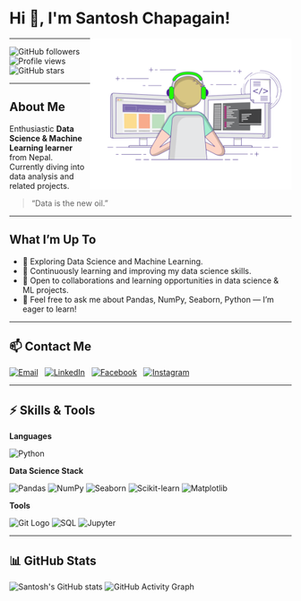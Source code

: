 # Hi 👋, I'm Santosh Chapagain!
<img src="giffile.gif" alt="Coding animation" width="360" align="right" />

---

![GitHub followers](https://img.shields.io/github/followers/Santosh-Chapagain?style=social)
![Profile views](https://komarev.com/ghpvc/?username=Santosh-Chapagain&color=blue)
![GitHub stars](https://img.shields.io/github/stars/Santosh-Chapagain?style=social)

---

## About Me
Enthusiastic **Data Science & Machine Learning learner** from Nepal.  
Currently diving into data analysis and related projects.

> “Data is the new oil.”

---

## What I’m Up To  
- 🔭 Exploring Data Science and Machine Learning.  
- 🌱 Continuously learning and improving my data science skills.  
- 🤝 Open to collaborations and learning opportunities in data science & ML projects.  
- 💬 Feel free to ask me about Pandas, NumPy, Seaborn, Python — I’m eager to learn!

---

## 📫 Contact Me  
<p align="left">
  <a href="mailto:santoahsharam98@gmail.com"><img src="https://img.icons8.com/color/48/gmail.png" height="44" alt="Email"/></a>&nbsp;&nbsp;
  <a href="https://www.linkedin.com/in/santosh-chapagain-041629259/" target="_blank"><img src="https://img.icons8.com/color/48/linkedin-circled--v1.png" height="44" alt="LinkedIn"/></a>&nbsp;&nbsp;
  <a href="https://www.facebook.com/santosh.chapagain.376" target="_blank"><img src="https://img.icons8.com/color/48/facebook-circled--v1.png" height="44" alt="Facebook"/></a>&nbsp;&nbsp;
  <a href="https://www.instagram.com/santosz_79/" target="_blank"><img src="https://img.icons8.com/fluency/48/instagram-new.png" height="44" alt="Instagram"/></a>
</p>

---

## ⚡️ Skills & Tools

**Languages**
<p>
  <img src="https://cdn.jsdelivr.net/gh/devicons/devicon/icons/python/python-original.svg" alt="Python" height="40"/>
</p>

**Data Science Stack**
<p>
  <img src="https://cdn.jsdelivr.net/gh/devicons/devicon/icons/pandas/pandas-original.svg" alt="Pandas" height="40"/>
  <img src="https://cdn.jsdelivr.net/gh/devicons/devicon/icons/numpy/numpy-original.svg" alt="NumPy" height="40"/>
  <img src="https://raw.githubusercontent.com/mwaskom/seaborn/master/doc/_static/logo-mark-lightbg.svg" alt="Seaborn" height="40"/>
  <img src="https://scikit-learn.org/stable/_static/scikit-learn-logo-small.png" alt="Scikit-learn" width="80" height="40"/>
  <img src="https://matplotlib.org/_static/logo2_compressed.svg" alt="Matplotlib" height="40"/>
</p>

**Tools**
<p>
  <img src="https://git-scm.com/images/logos/downloads/Git-Icon-1788C.svg" alt="Git Logo" width="40" height="40"/>
  <img src="https://cdn.jsdelivr.net/gh/devicons/devicon/icons/mysql/mysql-original.svg" alt="SQL" height="40"/>
  <img src="https://cdn.jsdelivr.net/gh/devicons/devicon/icons/jupyter/jupyter-original.svg" alt="Jupyter" height="40"/>
</p>


---

## 📊 GitHub Stats
![Santosh's GitHub stats](https://github-readme-stats.vercel.app/api?username=Santosh-Chapagain&show_icons=true&theme=radical)
![GitHub Activity Graph](https://github-readme-activity-graph.vercel.app/graph?username=Santosh-Chapagain&theme=github)

